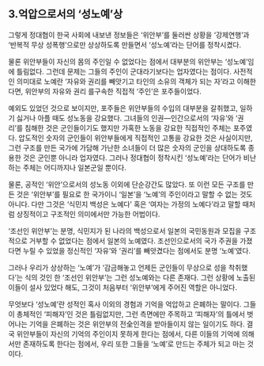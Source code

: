 ## 3.억압으로서의 ‘성노예’상

그렇게 정대협이 한국 사회에 내보낸 정보들은 ‘위안부’를 둘러싼 상황을 ‘강제연행’과 ‘반복적 무상 성폭행’으로만 상상하도록 만들면서 ‘성노예’라는 단어를 정착시켰다.

물론 위안부들이 자신의 몸의 주인일 수 없었다는 점에서 대부분의 위안부는 ‘성노예’임에 틀림없다. 그런데 문제는 그들의 주인이 군대라기보다는 업자였다는 점이다. 사전적인 의미대로 노예란 ‘자유와 권리를 빼앗기고 타인의 소유의 객체가 되는 자’라고 이해한다면, 위안부의 자유와 권리 를구속한 직접적 ‘주인’은 포주들이었다.

예외도 있었던 것으로 보이지만, 포주들은 위안부들의 수입의 대부분을 갈취했고, 일하기 싫거나 아플 때도 성노동을 강요했다. 그녀들의 인권—인간으로서의 ‘자유’와 ‘권리’를 침해한 것은 군인들이기도 했지만 가혹한 노동을 강요한 직접적인 주체는 포주였다. 압도적인 숫자의 군인들이 위안부들에게 직접적인 고통을 강요한 것은 사실이지만, 그런 구조를 만든 국가에 가담해 가난한 소녀들이 더 많은 숫자의 군인을 상대하도록 종용한 것은 군인뿐 아니라 업자였다. 그러나 정대협이 정착시킨 ‘성노예’라는 단어가 비난하는 주체는 어디까지나 일본군일 뿐이다.

물론, 공적인 ‘위안’으로서의 성노동 이외에 단순강간도 많았다. 또 이런 모든 구조를 만든 것은 ‘위안부’를 필요로 한 국가이니 ‘일본’을 ‘노예’의 주인이라고 말할 수 없는 것도 아니다. 다만 그것은 ‘식민지 백성은 노예다’ 혹은 ‘여자는 가정의 노예다’라고 말할 때처럼 상징적이고 구조적인 의미에서만 가능한 어법이다.

‘조선인 위안부’는 분명, 식민지가 된 나라의 백성으로서 일본의 국민동원과 모집을 구조적으로 거부할 수 없었다는 점에서 일본의 노예였다. 조선인으로서의 국가 주권을 가졌다면 누릴 수 있었을 정신적인 ‘자유’와 ‘권리’를 빼앗겼다는 점에서도 분명 ‘노예’였다.

그러나 우리가 상상하는 ‘노예’가 ‘감금해놓고 언제든 군인들이 무상으로 성을 착취했다’는 식의 것인 한 ‘조선인 위안부’는 그런 성노예와는 다른 존재다. 그런 상황에 노출된 이들이 설사 있었다 해도, 그것이 처음부터 ‘위안부’에게 주어진 역할은 아니었다.

무엇보다 ‘성노예’란 성적인 혹사 이외의 경험과 기억을 억압하고 은폐하는 말이다. 그들이 총체적인 ‘피해자’인 것은 틀림없지만, 그런 측면에만 주목하고 ‘피해자’의 틀에서 벗어나는 기억을 은폐하는 것은 위안부의 전全인격을 받아들이지 않는 일이기도 하다. 결국 위안부들이 자신의 기억의 주인이지 못하게 한다는 점에서, 다른 이들의 기억에 의해서만 존재하도록 한다는 점에서, 우리 또한 그들을 ‘노예’로 만드는 주체가 되고 마는 것이다.
